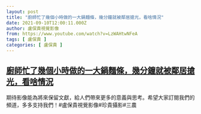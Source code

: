 ```yaml
---
layout: post
title: "廚師忙了幾個小時做的一大鍋麵條，幾分鐘就被鄰居搶光，看啥情況"
date: 2021-09-10T12:00:11.000Z
author: 盧保貴視覺影像
from: https://www.youtube.com/watch?v=LzWAHtwNFeA
tags: [ 盧保貴 ]
categories: [ 盧保貴 ]
---
```

<!--1631275211000-->
[廚師忙了幾個小時做的一大鍋麵條，幾分鐘就被鄰居搶光，看啥情況](https://www.youtube.com/watch?v=LzWAHtwNFeA)
------

<div>
期待影像能為將來保留文獻，給人們帶來更多的意義與思考。希望大家訂閱我們的頻道，多多支持我們！#盧保貴視覺影像#珍貴攝影#三農
</div>
